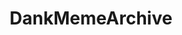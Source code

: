 ---
title: DankMemeArchive
crosslinks:
- livven
- TotallyNotGoats
- me_irl
- lewronggeneration
- autotldr
- Suomi
- dankmemes
- Animemes
- HoneyBadgers_Forever
- TotesMessenger
- HumanPorn
- Pareidolia
- anime_irl
- AskReddit
- NintendoSwitch
- videos
- Owls
---